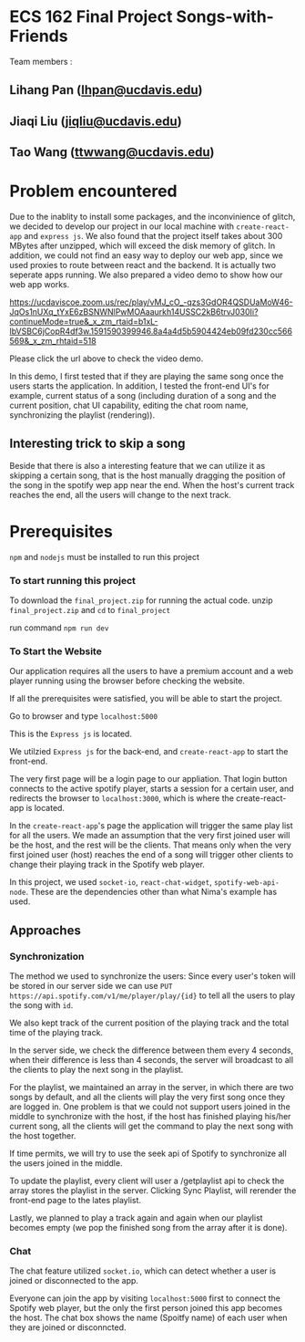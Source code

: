 # ECS 162 Final Project Songs-with-Friends
Team members :
## Lihang Pan (lhpan@ucdavis.edu)
## Jiaqi Liu (jiqliu@ucdavis.edu)
## Tao Wang (ttwwang@ucdavis.edu)

# Problem encountered

Due to the inablity to install some packages, and the inconvinience of glitch, we decided to develop our project in our local machine with `create-react-app` and `express js`. We also found that the project itself takes about 300 MBytes after unzipped, which will exceed the disk memory of glitch. In addition, we could not find an easy way to deploy our web app, since we used proxies to route between react and the backend. It is actually two seperate apps running. 
We also prepared a video demo to show how our web app works.

https://ucdaviscoe.zoom.us/rec/play/vMJ_cO_-qzs3GdOR4QSDUaMoW46-JqOs1nUXq_tYxE6zBSNWNlPwMOAaaurkh14USSC2kB6trvJ030Ii?continueMode=true&_x_zm_rtaid=b1xL-lbVSBC6jCopR4df3w.1591590399946.8a4a4d5b5904424eb09fd230cc566569&_x_zm_rhtaid=518

Please click the url above to check the video demo.

In this demo, I first tested that if they are playing the same song once the users starts the application.
In addition, I tested the front-end UI's for example, current status of a song (including duration of a song and the current position, chat UI capability, editing the chat room name, synchronizing the playlist (rendering)).
## Interesting trick to skip a song

Beside that there is also a interesting feature that we can utilize it as skipping a certain song, that is the host manually dragging the position of the song in the spotify wep app near the end. When the host's current track reaches the end, all the users will change to the next track.
# Prerequisites

`npm` and `nodejs` must be installed to run this project

### To start running this project

To download the `final_project.zip` for running the actual code.
unzip `final_project.zip` and `cd` to `final_project`

run command `npm run dev`

### To Start the Website

Our application requires all the users to have a premium account and a web player running using the browser before checking the website.

If all the prerequisites were satisfied, you will be able to start the project.

Go to browser and type `localhost:5000`

This is the `Express js` is located.

We utilzied `Express js` for the back-end, and `create-react-app` to start the front-end.


The very first page will be a login page to our appliation. 
That login button connects to the active spotify player, starts a session for a certain user, and redirects the browser to `localhost:3000`, which is where the create-react-app is located.


In the `create-react-app`'s page the application will trigger the same play list for all the users. We made an assumption that the very first joined user will be the host, and the rest will be the clients. 
That means only when the very first joined user (host) reaches the end of a song will trigger other clients to change their playing track in the Spotify web player.

In this project, we used `socket-io`, `react-chat-widget`,  `spotify-web-api-node`. These are the dependencies other than what Nima's example has used.

## Approaches

### Synchronization

The method we used to synchronize the users: Since every user's token will be stored in our server side we can use `PUT https://api.spotify.com/v1/me/player/play/{id}` to tell all the users to play the song with `id`.

We also kept track of the current position of the playing track and the total time of the playing track.

In the server side, we check the difference between them every 4 seconds, when their difference is less than 4 seconds, the server will broadcast to all the clients to play the next song in the playlist.

For the playlist, we maintained an array in the server, in which there are two songs by default, and all the clients will play the very first song once they are logged in. 
One problem is that we could not support users joined in the middle to synchronize with the host, if the host has finished playing his/her current song, all the clients will get the command to play the next song with the host together.

If time permits, we will try to use the seek api of Spotify to synchronize all the users joined in the middle.

To update the playlist, every client will user a /getplaylist api to check the array stores the playlist in the server. Clicking Sync Playlist, will rerender the front-end page to the lates playlist.

Lastly, we planned to play a track again and again when our playlist becomes empty (we pop the finished song from the array after it is done).

### Chat

The chat feature utilized `socket.io`, which can detect whether a user is joined or disconnected to the app.

Everyone can join the app by visiting `localhost:5000` first to connect the Spotify web player, but the only the first person joined this app becomes the host. The chat box shows the name (Spoitfy name) of each user when they are joined or disconncted.

